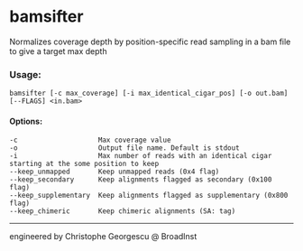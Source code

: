 # bamsifter
Normalizes coverage depth by position-specific read sampling in a bam file to give a target max depth

### Usage:

    bamsifter [-c max_coverage] [-i max_identical_cigar_pos] [-o out.bam] [--FLAGS] <in.bam>

#### Options:
    -c                    Max coverage value
    -o                    Output file name. Default is stdout
    -i                    Max number of reads with an identical cigar starting at the some position to keep
    --keep_unmapped       Keep unmapped reads (0x4 flag)
    --keep_secondary      Keep alignments flagged as secondary (0x100 flag)
    --keep_supplementary  Keep alignments flagged as supplementary (0x800 flag)
    --keep_chimeric       Keep chimeric alignments (SA: tag)

***

engineered by Christophe Georgescu @ BroadInst

